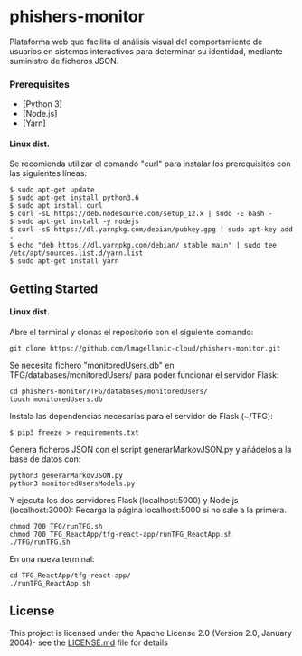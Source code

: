 # phishers-monitor
Plataforma web que facilita el análisis visual del comportamiento de usuarios en sistemas interactivos para determinar su identidad, mediante suministro de ficheros JSON.

### Prerequisites

* [Python 3]
* [Node.js]
* [Yarn]

#### Linux dist. 
Se recomienda utilizar el comando "curl" para instalar los prerequisitos con las siguientes líneas:
```
$ sudo apt-get update
$ sudo apt-get install python3.6
$ sudo apt install curl
$ curl -sL https://deb.nodesource.com/setup_12.x | sudo -E bash -
$ sudo apt-get install -y nodejs
$ curl -sS https://dl.yarnpkg.com/debian/pubkey.gpg | sudo apt-key add -
$ echo "deb https://dl.yarnpkg.com/debian/ stable main" | sudo tee /etc/apt/sources.list.d/yarn.list
$ sudo apt-get install yarn
```

## Getting Started

#### Linux dist. 

Abre el terminal y clonas el repositorio con el siguiente comando:
```
git clone https://github.com/lmagellanic-cloud/phishers-monitor.git
```

Se necesita fichero "monitoredUsers.db" en TFG/databases/monitoredUsers/ para poder funcionar el servidor Flask:
```
cd phishers-monitor/TFG/databases/monitoredUsers/
touch monitoredUsers.db
```

Instala las dependencias necesarias para el servidor de Flask (~/TFG):
```
$ pip3 freeze > requirements.txt
```

Genera ficheros JSON con el script generarMarkovJSON.py y añádelos a la base de datos con:
```
python3 generarMarkovJSON.py 
python3 monitoredUsersModels.py 
```

Y ejecuta los dos servidores Flask (localhost:5000) y Node.js (localhost:3000):
Recarga la página localhost:5000 si no sale a la primera.
```
chmod 700 TFG/runTFG.sh 
chmod 700 TFG_ReactApp/tfg-react-app/runTFG_ReactApp.sh 
./TFG/runTFG.sh 
```
En una nueva terminal:
```
cd TFG_ReactApp/tfg-react-app/
./runTFG_ReactApp.sh 
```

## License

This project is licensed under the Apache License 2.0 (Version 2.0, January 2004)- see the [LICENSE.md](LICENSE.md) file for details

